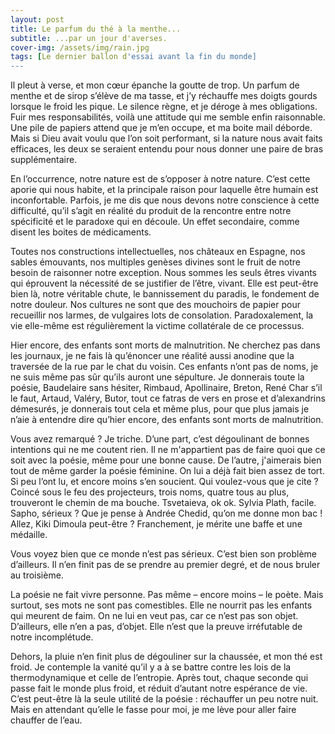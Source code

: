```yaml
---
layout: post
title: Le parfum du thé à la menthe...
subtitle: ...par un jour d'averses.
cover-img: /assets/img/rain.jpg
tags: [Le dernier ballon d'essai avant la fin du monde]
---
```


Il pleut à verse, et mon cœur épanche la goutte de trop. Un parfum de menthe et de sirop s’élève de ma tasse, et j’y réchauffe mes doigts gourds lorsque le froid les pique. Le silence règne, et je déroge à mes obligations. Fuir mes responsabilités, voilà une attitude qui me semble enfin raisonnable. Une pile de papiers attend que je m’en occupe, et ma boite mail déborde. Mais si Dieu avait voulu que l’on soit performant, si la nature nous avait faits efficaces, les deux se seraient entendu pour nous donner une paire de bras supplémentaire.

En l’occurrence, notre nature est de s’opposer à notre nature. C’est cette aporie qui nous habite, et la principale raison pour laquelle être humain est inconfortable. Parfois, je me dis que nous devons notre conscience à cette difficulté, qu’il s’agit en réalité du produit de la rencontre entre notre spécificité et le paradoxe qui en découle. Un effet secondaire, comme disent les boites de médicaments.

Toutes nos constructions intellectuelles, nos châteaux en Espagne, nos sables émouvants, nos multiples genèses divines sont le fruit de notre besoin de raisonner notre exception. Nous sommes les seuls êtres vivants qui éprouvent la nécessité de se justifier de l’être, vivant. Elle est peut-être bien là, notre véritable chute, le bannissement du paradis, le fondement de notre douleur. Nos cultures ne sont que des mouchoirs de papier pour recueillir nos larmes, de vulgaires lots de consolation. Paradoxalement, la vie elle-même est régulièrement la victime collatérale de ce processus.

Hier encore, des enfants sont morts de malnutrition. Ne cherchez pas dans les journaux, je ne fais là qu’énoncer une réalité aussi anodine que la traversée de la rue par le chat du voisin. Ces enfants n’ont pas de noms, je ne suis même pas sûr qu’ils auront une sépulture. Je donnerais toute la poésie, Baudelaire sans hésiter, Rimbaud, Apollinaire, Breton, René Char s’il le faut, Artaud, Valéry, Butor, tout ce fatras de vers en prose et d’alexandrins démesurés, je donnerais tout cela et même plus, pour que plus jamais je n’aie à entendre dire qu’hier encore, des enfants sont morts de malnutrition.

Vous avez remarqué ? Je triche. D’une part, c’est dégoulinant de bonnes intentions qui ne me coutent rien. Il ne m'appartient pas de faire quoi que ce soit avec la poésie, même pour une bonne cause. De l’autre, j'aimerais bien tout de même garder la poésie féminine. On lui a déjà fait bien assez de tort. Si peu l’ont lu, et encore moins s’en soucient. Qui voulez-vous que je cite ? Coincé sous le feu des projecteurs, trois noms, quatre tous au plus, trouveront le chemin de ma bouche. Tsvetaieva, ok ok. Sylvia Plath, facile. Sapho, sérieux ? Que je pense à Andrée Chedid, qu’on me donne mon bac ! Allez, Kiki Dimoula peut-être ? Franchement, je mérite une baffe et une médaille.

Vous voyez bien que ce monde n’est pas sérieux. C’est bien son problème d’ailleurs. Il n’en finit pas de se prendre au premier degré, et de nous bruler au troisième.

La poésie ne fait vivre personne. Pas même – encore moins – le poète. Mais surtout, ses mots ne sont pas comestibles. Elle ne nourrit pas les enfants qui meurent de faim. On ne lui en veut pas, car ce n’est pas son objet. D’ailleurs, elle n’en a pas, d’objet. Elle n’est que la preuve irréfutable de notre incomplétude.

Dehors, la pluie n’en finit plus de dégouliner sur la chaussée, et mon thé est froid. Je contemple la vanité qu’il y a à se battre contre les lois de la thermodynamique et celle de l’entropie. Après tout, chaque seconde qui passe fait le monde plus froid, et réduit d’autant notre espérance de vie. C’est peut-être là la seule utilité de la poésie : réchauffer un peu notre nuit. Mais en attendant qu’elle le fasse pour moi, je me lève pour aller faire chauffer de l’eau.
